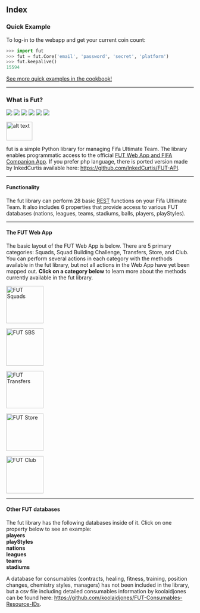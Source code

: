 ## Index 
### Quick Example
To log-in to the webapp and get your current coin count:

```python
>>> import fut
>>> fut = fut.Core('email', 'password', 'secret', 'platform')
>>> fut.keepalive()
15594
```
[See more quick examples in the cookbook!](link)

---

### What is Fut?
[![](https://img.shields.io/pypi/v/fut.svg?raw=true)](https://pypi.python.org/pypi/fut)
[![](https://img.shields.io/pypi/l/fut.svg?raw=true)](https://pypi.python.org/pypi/fut)
[![](https://img.shields.io/pypi/pyversions/fut.svg?raw=true)](https://pypi.python.org/pypi/fut)
[![](https://travis-ci.org/futapi/fut.png?branch=master?raw=true)](https://pypi.python.org/pypi/fut)
[![](https://codecov.io/github/futapi/fut/coverage.svg?raw=true)](https://pypi.python.org/pypi/fut)
[![](https://api.codacy.com/project/badge/Grade/f599808fba2447c98253cf44cca86a1b?raw=true)](https://pypi.python.org/pypi/fut)  

[<img src="https://cdn.worldvectorlogo.com/logos/slack.svg" alt="alt text" width="70" height="50">](https://gentle-everglades-93932.herokuapp.com)

fut is a simple Python library for managing Fifa Ultimate Team. The library enables programmatic access to the official [FUT Web App and FIFA Companion App](https://www.easports.com/fifa/ultimate-team/web-app/). If you prefer php language, there is ported version made by InkedCurtis available here: https://github.com/InkedCurtis/FUT-API.

---

#### Functionality

The fut library can perform 28 basic [REST](https://spring.io/understanding/REST) functions on your Fifa Ultimate Team. It also includes 6 properties that provide access to various FUT databases (nations, leagues, teams, stadiums, balls, players, playStyles).

---

#### The FUT Web App

The basic layout of the FUT Web App is below. There are 5 primary categories: Squads, Squad Building Challenge, Transfers, Store, and Club. You can perform several actions in each category with the methods available in the fut library, but not all actions in the Web App have yet been mapped out. **Click on a category below** to learn more about the methods currently available in the fut library. 

[<img src="https://i.imgur.com/uvsXykU.png" alt="FUT Squads" style="height: 100px;"/>](https://jbt.github.io/markdown-editor/#ZZFPT9xADMXv+RRPyQVWKAtXKD206rGiEos4IISGiTexmni2M04hfHo8k6VC6m08fv7zfm6wn7VqGtz+mV2XYM8G3+cYSRS36pSqbzSGF3CCDgR/TKWcQthbuXjlIG5kXfDCOrAU5Wazttxs4E3bh7i0uBHCRDqEDvTKSa1pQCSd41p0GN1CMSEIljBHOOv9l5Byp7PSPcyKyYnriywiWFkEK02pXU0c01Ne00mH3c3uHi4SJChY/Dh31GGhHJShRgAjP0eXN6yqLzz1SNFf14PqIV1ut9za1xxbH6btnf/x9rbr2oP0Ndyo1/VqszYky0hWRNwPeomL8/PD61W9/VoVpj+L65TfFtnItpg6Oa2qT8GRRYKzjZJmwB2vfCNTOgM5P8AHUcfC0puFfYiTywq45wwnyAfG7O8/ii0eduU6/zT7UGbYnezGI8tvo2NMqX08aVbRUxY9ZdEpfi3mQ8p2qVB9Bw==)

[<img src="https://i.imgur.com/qHZ7jMZ.png" alt="FUT SBS" style="height: 100px;"/>](https://jbt.github.io/markdown-editor/#ZZFPT9xADMXv+RRPyQVWKAtXKD206rGiEos4IISGiTexmni2M04hfHo8k6VC6m08fv7zfm6wn7VqGtz+mV2XYM8G3+cYSRS36pSqbzSGF3CCDgR/TKWcQthbuXjlIG5kXfDCOrAU5Wazttxs4E3bh7i0uBHCRDqEDvTKSa1pQCSd41p0GN1CMSEIljBHOOv9l5Byp7PSPcyKyYnriywiWFkEK02pXU0c01Ne00mH3c3uHi4SJChY/Dh31GGhHJShRgAjP0eXN6yqLzz1SNFf14PqIV1ut9za1xxbH6btnf/x9rbr2oP0Ndyo1/VqszYky0hWRNwPeomL8/PD61W9/VoVpj+L65TfFtnItpg6Oa2qT8GRRYKzjZJmwB2vfCNTOgM5P8AHUcfC0puFfYiTywq45wwnyAfG7O8/ii0eduU6/zT7UGbYnezGI8tvo2NMqX08aVbRUxY9ZdEpfi3mQ8p2qVB9Bw==)

[<img src="https://i.imgur.com/yavAJma.png" alt="FUT Transfers" style="height: 100px;"/>](https://jbt.github.io/markdown-editor/#ZZFPT9xADMXv+RRPyQVWKAtXKD206rGiEos4IISGiTexmni2M04hfHo8k6VC6m08fv7zfm6wn7VqGtz+mV2XYM8G3+cYSRS36pSqbzSGF3CCDgR/TKWcQthbuXjlIG5kXfDCOrAU5Wazttxs4E3bh7i0uBHCRDqEDvTKSa1pQCSd41p0GN1CMSEIljBHOOv9l5Byp7PSPcyKyYnriywiWFkEK02pXU0c01Ne00mH3c3uHi4SJChY/Dh31GGhHJShRgAjP0eXN6yqLzz1SNFf14PqIV1ut9za1xxbH6btnf/x9rbr2oP0Ndyo1/VqszYky0hWRNwPeomL8/PD61W9/VoVpj+L65TfFtnItpg6Oa2qT8GRRYKzjZJmwB2vfCNTOgM5P8AHUcfC0puFfYiTywq45wwnyAfG7O8/ii0eduU6/zT7UGbYnezGI8tvo2NMqX08aVbRUxY9ZdEpfi3mQ8p2qVB9Bw==)

[<img src="https://i.imgur.com/oQpJmDZ.png" alt="FUT Store" style="height: 100px;"/>](https://jbt.github.io/markdown-editor/#ZZFPT9xADMXv+RRPyQVWKAtXKD206rGiEos4IISGiTexmni2M04hfHo8k6VC6m08fv7zfm6wn7VqGtz+mV2XYM8G3+cYSRS36pSqbzSGF3CCDgR/TKWcQthbuXjlIG5kXfDCOrAU5Wazttxs4E3bh7i0uBHCRDqEDvTKSa1pQCSd41p0GN1CMSEIljBHOOv9l5Byp7PSPcyKyYnriywiWFkEK02pXU0c01Ne00mH3c3uHi4SJChY/Dh31GGhHJShRgAjP0eXN6yqLzz1SNFf14PqIV1ut9za1xxbH6btnf/x9rbr2oP0Ndyo1/VqszYky0hWRNwPeomL8/PD61W9/VoVpj+L65TfFtnItpg6Oa2qT8GRRYKzjZJmwB2vfCNTOgM5P8AHUcfC0puFfYiTywq45wwnyAfG7O8/ii0eduU6/zT7UGbYnezGI8tvo2NMqX08aVbRUxY9ZdEpfi3mQ8p2qVB9Bw==)

[<img src="https://i.imgur.com/m8WVY9X.png" alt="FUT Club" style="height: 100px;"/>](https://jbt.github.io/markdown-editor/#ZZFPT9xADMXv+RRPyQVWKAtXKD206rGiEos4IISGiTexmni2M04hfHo8k6VC6m08fv7zfm6wn7VqGtz+mV2XYM8G3+cYSRS36pSqbzSGF3CCDgR/TKWcQthbuXjlIG5kXfDCOrAU5Wazttxs4E3bh7i0uBHCRDqEDvTKSa1pQCSd41p0GN1CMSEIljBHOOv9l5Byp7PSPcyKyYnriywiWFkEK02pXU0c01Ne00mH3c3uHi4SJChY/Dh31GGhHJShRgAjP0eXN6yqLzz1SNFf14PqIV1ut9za1xxbH6btnf/x9rbr2oP0Ndyo1/VqszYky0hWRNwPeomL8/PD61W9/VoVpj+L65TfFtnItpg6Oa2qT8GRRYKzjZJmwB2vfCNTOgM5P8AHUcfC0puFfYiTywq45wwnyAfG7O8/ii0eduU6/zT7UGbYnezGI8tvo2NMqX08aVbRUxY9ZdEpfi3mQ8p2qVB9Bw==)

---

#### Other FUT databases

The fut library has the following databases inside of it. Click on one property below to see an example:  
**players**  
**playStyles**  
**nations**  
**leagues**  
**teams**  
**stadiums**

A database for consumables (contracts, healing, fitness, training, position changes, chemistry styles, managers) has not been included in the library, but a csv file including detailed consumables information by koolaidjones can be found here: https://github.com/koolaidjones/FUT-Consumables-Resource-IDs.


